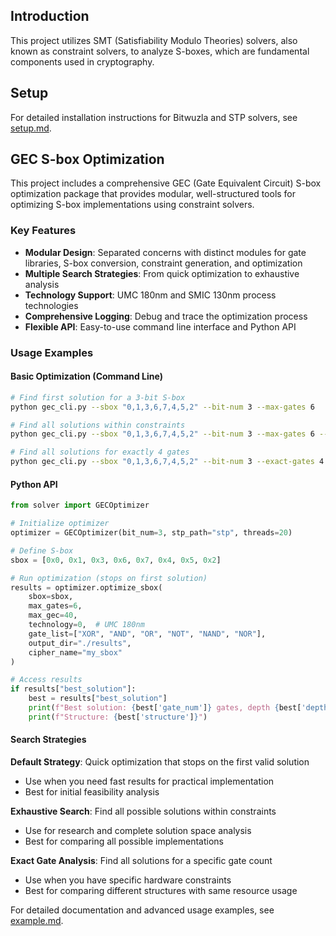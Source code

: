 ## Introduction

This project utilizes SMT (Satisfiability Modulo Theories) solvers, also known as constraint solvers, to analyze S-boxes, which are fundamental components used in cryptography.

## Setup

For detailed installation instructions for Bitwuzla and STP solvers, see [setup.md](docs/setup.md).

## GEC S-box Optimization

This project includes a comprehensive GEC (Gate Equivalent Circuit) S-box optimization package that provides modular, well-structured tools for optimizing S-box implementations using constraint solvers.

### Key Features

- **Modular Design**: Separated concerns with distinct modules for gate libraries, S-box conversion, constraint generation, and optimization
- **Multiple Search Strategies**: From quick optimization to exhaustive analysis
- **Technology Support**: UMC 180nm and SMIC 130nm process technologies
- **Comprehensive Logging**: Debug and trace the optimization process
- **Flexible API**: Easy-to-use command line interface and Python API

### Usage Examples

#### Basic Optimization (Command Line)

```bash
# Find first solution for a 3-bit S-box
python gec_cli.py --sbox "0,1,3,6,7,4,5,2" --bit-num 3 --max-gates 6

# Find all solutions within constraints
python gec_cli.py --sbox "0,1,3,6,7,4,5,2" --bit-num 3 --max-gates 6 --find-all

# Find all solutions for exactly 4 gates
python gec_cli.py --sbox "0,1,3,6,7,4,5,2" --bit-num 3 --exact-gates 4
```

#### Python API

```python
from solver import GECOptimizer

# Initialize optimizer
optimizer = GECOptimizer(bit_num=3, stp_path="stp", threads=20)

# Define S-box
sbox = [0x0, 0x1, 0x3, 0x6, 0x7, 0x4, 0x5, 0x2]

# Run optimization (stops on first solution)
results = optimizer.optimize_sbox(
    sbox=sbox,
    max_gates=6,
    max_gec=40,
    technology=0,  # UMC 180nm
    gate_list=["XOR", "AND", "OR", "NOT", "NAND", "NOR"],
    output_dir="./results",
    cipher_name="my_sbox"
)

# Access results
if results["best_solution"]:
    best = results["best_solution"]
    print(f"Best solution: {best['gate_num']} gates, depth {best['depth']}")
    print(f"Structure: {best['structure']}")
```

#### Search Strategies

**Default Strategy**: Quick optimization that stops on the first valid solution

- Use when you need fast results for practical implementation
- Best for initial feasibility analysis

**Exhaustive Search**: Find all possible solutions within constraints

- Use for research and complete solution space analysis
- Best for comparing all possible implementations

**Exact Gate Analysis**: Find all solutions for a specific gate count

- Use when you have specific hardware constraints
- Best for comparing different structures with same resource usage

For detailed documentation and advanced usage examples, see [example.md](docs/example.md).
